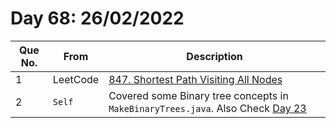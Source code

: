 # Day 68: 26/02/2022

| Que No. | From | Description |
| --- | --- | --- |
| 1 | LeetCode | [847. Shortest Path Visiting All Nodes](https://leetcode.com/problems/shortest-path-visiting-all-nodes/) |
| 2 | `Self` | Covered some Binary tree concepts in `MakeBinaryTrees.java`. Also Check [Day 23](https://github.com/Yashrajsingh2001/365DaysOfCode/tree/main/January%202022/Day%2023) |
